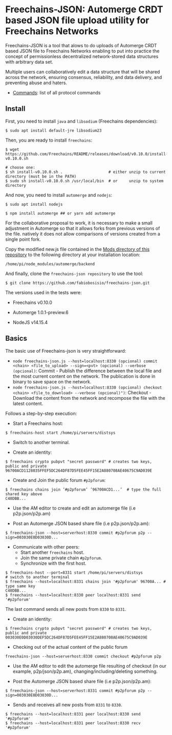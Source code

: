 # Freechains-JSON: Automerge CRDT based JSON file upload utility for Freechains Networks

Freechains-JSON is a tool that alows to do uploads of Automerge CRDT based JSON file to Freechains Networks enabling to put into practice the concept of permissionless decentralized network-stored data structures with arbitrary data set.

Multiple users can collaboratively edit a data structure that will be shared across the network, ensuring consensus, reliability, and data delivery, and preventing abuse and haters.

- [Commands](Docs/cmds.md): list of all protocol commands


## Install

First, you need to install `java` and `libsodium` (Freechains dependencies):

```
$ sudo apt install default-jre libsodium23
```

Then, you are ready to install `freechains`:

```
$ wget https://github.com/Freechains/README/releases/download/v0.10.0/install-v0.10.0.sh

# choose one:
$ sh install-v0.10.0.sh .                    # either unzip to current directory (must be in the PATH)
$ sudo sh install-v0.10.0.sh /usr/local/bin  # or     unzip to system  directory
```

And now, you need to install `automerge` and `nodejs`:

```
$ sudo apt install nodejs

```
```
$ npm install automerge ## or yarn add automerge
```

For the collaborative proposal to work, it is necessary to make a small adjustment in Automerge so that it allows forks from previous versions of the file. natively it does not allow comparisons of versions created from a single point fork.

Copy the modified new.js file contained in the [Mods directory of this repository](Mods/) to the following directory at your installation location:

```
/home/pi/node_modules/automerge/backend
```

And finally, clone the `freechains-json repository` to use the tool:

```
$ git clone https://github.com/fabiobosisio/freechains-json.git

```


The versions used in the tests were:

-   Freechains v0.10.0

-   Automerge 1.0.1-preview.6

-   NodeJS v14.15.4

## Basics

The basic use of Freechains-json is very straightforward:

- `node freechains-json.js --host=localhost:8330 (opcional) commit <chain> <file_to_upload> --sign=<pvt> (opcional) --verbose (opcional)`:     Commit - Publish the difference between the local file and the most current content on the network. The publication is done in binary to save space on the network.
- `node freechains-json.js --host=localhost:8330 (opcional) checkout <chain> <file_to_download> --verbose (opcional)")`:           Checkout - 
Download the content from the network and recompose the file with the latest content.

Follows a step-by-step execution:

- Start a Freechains host:

```
$ freechains-host start /home/pi/servers/distsys
```

- Switch to another terminal.

- Create an identity:

```
$ freechains crypto pubpvt "secret password" # creates two keys, public and private
96700ACD1128035FFEF5DC264DF87D5FEE45FF15E2A880708AE40675C9AD039E
```

- Create and Join the public forum `#p2pforum`:

```
$ freechains chains join ’#p2pforum’ ’96700ACD1...’  # type the full shared key above
C40DBB...
```

- Use the AM editor to create and edit an automerge file (i.e p2p.json/p2p.am)

- Post an Automerge JSON based share file (i.e p2p.json/p2p.am):

```
$ freechains-json --host=serverhost:8330 commit #p2pforum p2p --sign=003030E0D03030D...
```

- Communicate with other peers:
   - Start another `freechains` host.
   - Join the same private chain `#p2pforum`.
   - Synchronize with the first host.

```
$ freechains-host --port=8331 start /home/pi/servers/distsys
# switch to another terminal
$ freechains --host=localhost:8331 chains join '#p2pforum' 96700A... # type same key
C40DBB...
$ freechains --host=localhost:8330 peer localhost:8331 send '#p2pforum'
```

The last command sends all new posts from `8330` to `8331`.

- Create an identity:

```
$ freechains crypto pubpvt "secret password" # creates two keys, public and private
003030E0D03030DEF5DC264DF87D5FEE45FF15E2A880708AE40675C9AD039E
```

- Checking out of the actual content of the public forum

```
freechains-json --host=serverhost:8330 commit checkout #p2pforum p2p
```

- Use the AM editor to edit the automerge file resulting of checkout (in our example, p2p/json/p2p.am), changing/including/deleting something.

- Post the Automerge JSON based share file (i.e p2p.json/p2p.am):

```
$ freechains-json --host=serverhost:8331 commit #p2pforum p2p --sign=003030E0D03030D...
```

- Sends and receives all new posts from `8331` to `8330`.

```
$ freechains --host=localhost:8331 peer localhost:8330 send '#p2pforum'
$ freechains --host=localhost:8331 peer localhost:8330 recv '#p2pforum'
```

